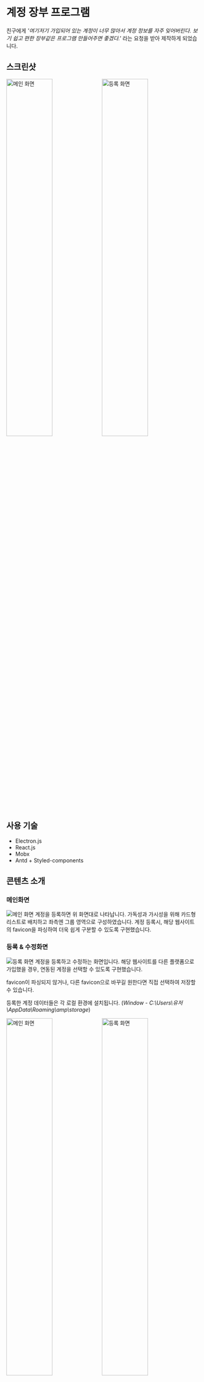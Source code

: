 # 계정 장부 프로그램
친구에게 *'여기저기 가입되어 있는 계정이 너무 많아서 계정 정보를 자주 잊어버린다. 보기 쉽고 편한 장부같은 프로그램 만들어주면 좋겠다.'* 라는 요청을 받아 제작하게 되었습니다. 

## 스크린샷
<img src="https://user-images.githubusercontent.com/27776795/165788540-f5c05041-4b1b-4c26-951f-0dd048169750.png" width="49%" title="메인 화면" alt="메인 화면"></img>
<img src="https://user-images.githubusercontent.com/27776795/165789673-9dec429b-4a34-46ab-af6b-aa5ad14381b6.png" width="49%" title="등록 화면" alt="등록 화면"></img>

## 사용 기술
- Electron.js
- React.js
- Mobx
- Antd + Styled-components

## 콘텐츠 소개
### 메인화면
![메인 화면](https://user-images.githubusercontent.com/27776795/165788540-f5c05041-4b1b-4c26-951f-0dd048169750.png)
계정을 등록하면 위 화면대로 나타납니다. 가독성과 가시성을 위해 카드형 리스트로 배치하고 좌측엔 그룹 영역으로 구성하였습니다. 계정 등록시, 해당 웹사이트의 favicon을 파싱하여 더욱 쉽게 구분할 수 있도록 구현했습니다.

### 등록 & 수정화면
![등록 화면](https://user-images.githubusercontent.com/27776795/165789673-9dec429b-4a34-46ab-af6b-aa5ad14381b6.png)
계정을 등록하고 수정하는 화면입니다. 해당 웹사이트를 다른 플랫폼으로 가입했을 경우, 연동된 계정을 선택할 수 있도록 구현했습니다.

favicon이 파싱되지 않거나, 다른 favicon으로 바꾸길 원한다면 직접 선택하여 저장할 수 있습니다.

등록한 계정 데이터들은 각 로컬 환경에 설치됩니다. (*Window - C:\Users\유저\AppData\Roaming\amp\storage*)

<img src="https://user-images.githubusercontent.com/27776795/165792570-0e7d85d0-6801-41dd-8d9f-246c728edfbe.png" width="49%" title="메인 화면" alt="메인 화면"></img>
<img src="https://user-images.githubusercontent.com/27776795/165792616-f04c71c0-e4c9-41f9-a882-85d305aef8e1.png" width="49%" title="등록 화면" alt="등록 화면"></img>

### 윈도우 트레이
![트레이](https://user-images.githubusercontent.com/27776795/165793183-18c5c5d9-9ae3-4f64-8114-4bc47d138877.PNG)

쉽고 간편한 접근을 위해 트레이 아이콘을 적용했습니다. 앱을 닫아도 트레이를 통해 쉽게 오픈할 수 있습니다.